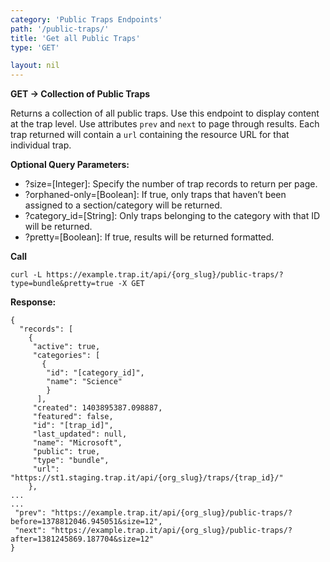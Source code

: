 ```yaml
---
category: 'Public Traps Endpoints'
path: '/public-traps/'
title: 'Get all Public Traps'
type: 'GET'

layout: nil
---
```


**GET -> Collection of Public Traps**

Returns a collection of all public traps. Use this endpoint to display content at the trap level. Use attributes `prev` and `next` to page through results. Each trap returned will contain a `url` containing the resource URL for that individual trap. 

**Optional Query Parameters:**

 * ?size=[Integer]: Specify the number of trap records to return per page.
 * ?orphaned-only=[Boolean]: If true, only traps that haven’t been assigned to a section/category will be returned.
 * ?category_id=[String]: Only traps belonging to the category with that ID will be returned.
 * ?pretty=[Boolean]: If true, results will be returned formatted.  
 
**Call**

    curl -L https://example.trap.it/api/{org_slug}/public-traps/?type=bundle&pretty=true -X GET

**Response:**

    {
      "records": [
        {
         "active": true, 
         "categories": [
           {
            "id": "[category_id]", 
            "name": "Science" 
            }
          ], 
         "created": 1403895387.098887, 
         "featured": false, 
         "id": "[trap_id]", 
         "last_updated": null, 
         "name": "Microsoft", 
         "public": true, 
         "type": "bundle", 
         "url": "https://st1.staging.trap.it/api/{org_slug}/traps/{trap_id}/"
        },
    ... 
    ...
     "prev": "https://example.trap.it/api/{org_slug}/public-traps/?before=1378812046.945051&size=12", 
     "next": "https://example.trap.it/api/{org_slug}/public-traps/?after=1381245869.187704&size=12"
    }


